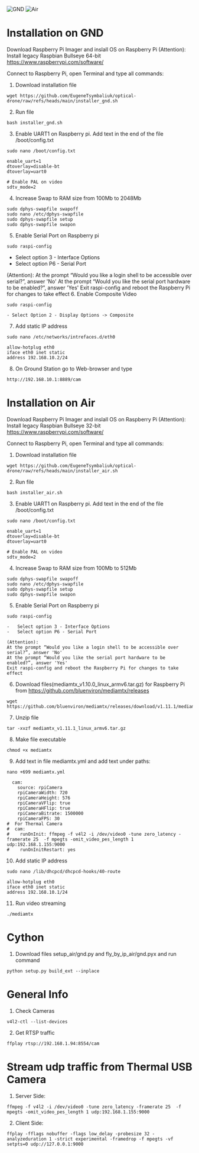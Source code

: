 
![GND](https://github.com/user-attachments/assets/4c17ddf0-482c-42a7-bd2f-7fd9baa53c82)
![Air](https://github.com/user-attachments/assets/782968ab-a32a-4c4f-a173-6059ffc1c72f)





# Installation on GND

Download Raspberry Pi Imager and inslall OS on Raspberry Pi (Attention): Install legacy Raspbian Bullseye 64-bit https://www.raspberrypi.com/software/

Connect to Raspberry Pi, open Terminal and type all commands:

1. Download installation file
```
wget https://github.com/EugeneTsymbaliuk/optical-drone/raw/refs/heads/main/installer_gnd.sh
```
2. Run file
```
bash installer_gnd.sh
```
3. Enable UART1 on Raspberry pi. Add text in the end of the file /boot/config.txt
```
sudo nano /boot/config.txt
```
```
enable_uart=1
dtoverlay=disable-bt
dtoverlay=uart0

# Enable PAL on video
sdtv_mode=2
```
4. Increase Swap to RAM size from 100Mb to 2048Mb 
```
sudo dphys-swapfile swapoff
sudo nano /etc/dphys-swapfile
sudo dphys-swapfile setup
sudo dphys-swapfile swapon
```
5. Enable Serial Port on Raspberry pi
```
sudo raspi-config
```
-	Select option 3 - Interface Options
-	Select option P6 - Serial Port

(Attention):
At the prompt “Would you like a login shell to be accessible over serial?”, answer 'No'
At the prompt “Would you like the serial port hardware to be enabled?”, answer 'Yes'
Exit raspi-config and reboot the Raspberry Pi for changes to take effect
6. Enable Composite Video
```
sudo raspi-config
```
```
- Select Option 2 - Display Options -> Composite
``` 
7. Add static IP address
```
sudo nano /etc/networks/intrefaces.d/eth0
```
```
allow-hotplug eth0
iface eth0 inet static
address 192.168.10.2/24
``` 
8. On Ground Station go to Web-browser and type
```
http://192.168.10.1:8889/cam
```
# Installation on Air
Download Raspberry Pi Imager and inslall OS on Raspberry Pi (Attention): Install legacy Raspbian Bullseye 32-bit https://www.raspberrypi.com/software/

Connect to Raspberry Pi, open Terminal and type all commands:

1. Download installation file
```
wget https://github.com/EugeneTsymbaliuk/optical-drone/raw/refs/heads/main/installer_air.sh
```
2. Run file
```
bash installer_air.sh
```
3. Enable UART1 on Raspberry pi. Add text in the end of the file /boot/config.txt
```
sudo nano /boot/config.txt
```
```
enable_uart=1
dtoverlay=disable-bt
dtoverlay=uart0

# Enable PAL on video
sdtv_mode=2
```
4. Increase Swap to RAM size from 100Mb to 512Mb 
```
sudo dphys-swapfile swapoff
sudo nano /etc/dphys-swapfile
sudo dphys-swapfile setup
sudo dphys-swapfile swapon
```
5. Enable Serial Port on Raspberry pi
```
sudo raspi-config
```
```
-	Select option 3 - Interface Options
-	Select option P6 - Serial Port

(Attention):
At the prompt “Would you like a login shell to be accessible over serial?”, answer 'No'
At the prompt “Would you like the serial port hardware to be enabled?”, answer 'Yes'
Exit raspi-config and reboot the Raspberry Pi for changes to take effect
```
6. Download files(mediamtx_v1.10.0_linux_armv6.tar.gz) for Raspberry Pi from https://github.com/bluenviron/mediamtx/releases
```
wget https://github.com/bluenviron/mediamtx/releases/download/v1.11.1/mediamtx_v1.11.1_linux_armv6.tar.gz
```
7. Unzip file
```
tar -xvzf mediamtx_v1.11.1_linux_armv6.tar.gz
```
8. Make file executable
```
chmod +x mediamtx
```
9. Add text in file mediamtx.yml and add text under paths:
```
nano +699 mediamtx.yml

  cam:
    source: rpiCamera
    rpiCameraWidth: 720
    rpiCameraHeight: 576
    rpiCameraVFlip: true
    rpiCameraHFlip: true
    rpiCameraBitrate: 1500000
    rpiCameraFPS: 30
#  For Thermal Camera
#  cam:
#    runOnInit: ffmpeg -f v4l2 -i /dev/video0 -tune zero_latency -framerate 25  -f mpegts -omit_video_pes_length 1 udp:192.168.1.155:9000
#    runOnInitRestart: yes

```
10. Add static IP address
```
sudo nano /lib/dhcpcd/dhcpcd-hooks/40-route
```
```
allow-hotplug eth0
iface eth0 inet static
address 192.168.10.1/24
``` 
11. Run video streaming
```
./mediamtx
```

# Cython
1. Download files setup_air/gnd.py and fly_by_ip_air/gnd.pyx and run command
```
python setup.py build_ext --inplace
```

# General Info
1. Check Cameras
```
v4l2-ctl --list-devices

```
2. Get RTSP traffic
```
ffplay rtsp://192.168.1.94:8554/cam
```
# Stream udp traffic from Thermal USB Camera
1. Server Side:
```
ffmpeg -f v4l2 -i /dev/video0 -tune zero_latency -framerate 25  -f mpegts -omit_video_pes_length 1 udp:192.168.1.155:9000
```
2. Client Side:
```
ffplay -fflags nobuffer -flags low_delay -probesize 32 -analyzeduration 1 -strict experimental -framedrop -f mpegts -vf setpts=0 udp://127.0.0.1:9000
```
